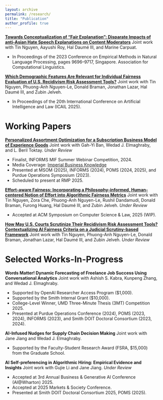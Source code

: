 ```yaml
---
layout: archive
permalink: /research/
title: "Publication"
author_profile: true
---
```


[**Towards Conceptualization of “Fair Explanation”: Disparate Impacts of anti-Asian Hate Speech Explanations on Content Moderators**](https://aclanthology.org/2023.emnlp-main.602) Joint work with Tin Nguyen, Aayushi Roy, Hal Daumé III, and Marine Carpuat. 
 * In Proceedings of the 2023 Conference on Empirical Methods in Natural Language Processing, pages 9696–9717, Singapore. Association for Computational Linguistics.

[**Which Demographic Features Are Relevant for Individual Fairness Evaluation of U.S. Recidivism Risk Assessment Tools?**](https://www.arxiv.org/pdf/2505.09868) Joint work with Tin Nguyen, Phuong-Anh Nguyen-Le, Donald Braman, Jonathan Lazar, Hal Daumé III, and Zubin Jelveh.
 * In Proceedings of the 20th International Conference on Artificial Intelligence and Law (ICAIL 2025).

# Working Papers
[**Personalized Assortment Optimization for a Subscription Business Model of Experience Goods**](https://ssrn.com/abstract=5159539) Joint work with Gah-Yi Ban, Wedad J. Elmaghraby, and L. Beril Toktay. *Under Review*
 * Finalist, INFORMS MIF Summer Webinar Competition, 2024.
 * Media Coverage: [Imperial Business Knowledge](https://www.imperial.ac.uk/business-school/ib-knowledge/entrepreneurship-innovation/ai-powered-rental-fashion-smarter-recommendations/) 
 * Presented at MSOM (2025), INFORMS (2024), POMS (2024, 2025), and Purdue Operations Symposium (2023). 
 * Scheduled to present at RMP 2025. 
 <!-- * Presented by my coauthors at the Imperial President's PhD Scholars Research Symposium 2024, NYU Stern TOPS Seminar, Umich Ross TO Seminar, European TOM Seminar, NOVA University Lisbon, Durham University, and London Operations Researchers Day.  -->

[**Effort-aware Fairness: Incorporating a Philosophy-informed, Human-centered Notion of Effort into Algorithmic Fairness Metrics**](https://arxiv.org/pdf/2505.19317) Joint work with Tin Nguyen, Zora Che, Phuong-Anh Nguyen-Le, Rushil Dandamudi, Donald Braman, Furong Huang, Hal Daumé III, and Zubin Jelveh. *Under Review*
 * Accepted at ACM Symposium on Computer Science & Law, 2025 (WIP).

[**How May U.S. Courts Scrutinize Their Recidivism Risk Assessment Tools? Contextualizing AI Fairness Criteria on a Judicial Scrutiny-based Framework**](https://papers.ssrn.com/sol3/papers.cfm?abstract_id=5242075) Joint work with Tin Nguyen, Phuong-Anh Nguyen-Le, Donald Braman, Jonathan Lazar, Hal Daumé III, and Zubin Jelveh. *Under Review*

# Selected Works-In-Progress
**Words Matter! Dynamic Forecasting of Freelance Job Success Using Conversational Analytics** Joint work with Ashish S. Kabra, Kunpeng Zhang, and Wedad J. Elmaghraby.
 * Supported by OpenAI Researcher Access Program ($1,000). 
 * Supported by the Smith Internal Grant ($10,000). 
 * College-Level Winner, UMD Three-Minute Thesis (3MT) Competition 2025.
 * Presented at Purdue Operations Conference (2024), POMS (2023, 2024), INFORMS (2023), and Smith DOIT Doctoral Consortium (2023, 2024).

**AI-Infused Nudges for Supply Chain Decision Making** Joint work with Jane Jiang and Wedad J. Elmaghraby.
 * Supported by the Faculty-Student Research Award (FSRA, $15,000) from the Graduate School.

**AI Self-preferencing in Algorithmic Hiring: Empirical Evidence and Insights** Joint work with Gujie Li and Jane Jiang. *Under Review*
 * Accepted at 3rd Annual Business & Generative AI Conference (AI@Wharton) 2025. 
 * Accepted at 2025 Markets & Society Conference. 
 * Presented at Smith DOIT Doctoral Consortium 2025, POMS (2025).



<!-- **Hide and Seek at the German Federal Constitutional Court: Identifying the Justice Referee with Author Topic Model** Joint work with Tin Nguyen, Andrew Mao, Jordan Boyd-Graber, and Christoph Engel. -->
<!-- 
**Bipartite Networked Multi-agent Reinforcement Learning for Decentralized Matching Markets** Joint work with Yan Xu.
 * Accepted by Yale 2024 Conference on AI/ML/BA.
 * Presented at POMS Conference 2024, Minneapolis, MN. -->



